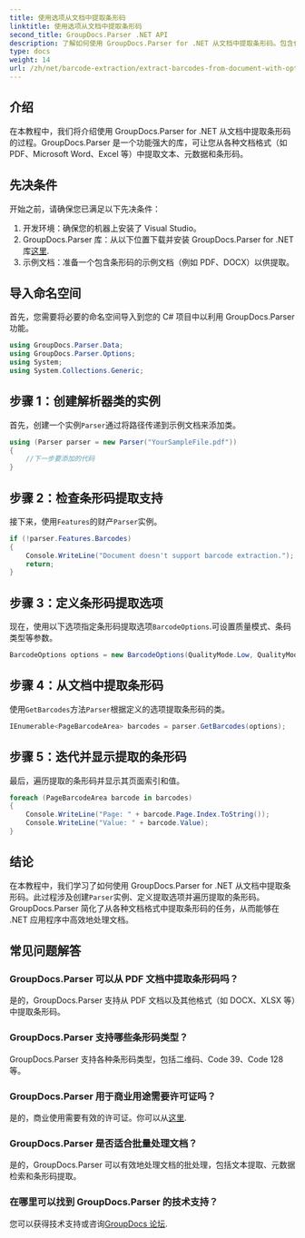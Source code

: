 ```yaml
---
title: 使用选项从文档中提取条形码
linktitle: 使用选项从文档中提取条形码
second_title: GroupDocs.Parser .NET API
description: 了解如何使用 GroupDocs.Parser for .NET 从文档中提取条形码。包含代码示例和常见问题解答的综合教程。
type: docs
weight: 14
url: /zh/net/barcode-extraction/extract-barcodes-from-document-with-options/
---
```

## 介绍
在本教程中，我们将介绍使用 GroupDocs.Parser for .NET 从文档中提取条形码的过程。GroupDocs.Parser 是一个功能强大的库，可让您从各种文档格式（如 PDF、Microsoft Word、Excel 等）中提取文本、元数据和条形码。
## 先决条件
开始之前，请确保您已满足以下先决条件：
1. 开发环境：确保您的机器上安装了 Visual Studio。
2.  GroupDocs.Parser 库：从以下位置下载并安装 GroupDocs.Parser for .NET 库[这里](https://releases.groupdocs.com/parser/net/).
3. 示例文档：准备一个包含条形码的示例文档（例如 PDF、DOCX）以供提取。

## 导入命名空间
首先，您需要将必要的命名空间导入到您的 C# 项目中以利用 GroupDocs.Parser 功能。
```csharp
using GroupDocs.Parser.Data;
using GroupDocs.Parser.Options;
using System;
using System.Collections.Generic;
```
## 步骤 1：创建解析器类的实例
首先，创建一个实例`Parser`通过将路径传递到示例文档来添加类。
```csharp
using (Parser parser = new Parser("YourSampleFile.pdf"))
{
    //下一步要添加的代码
}
```
## 步骤 2：检查条形码提取支持
接下来，使用`Features`的财产`Parser`实例。
```csharp
if (!parser.Features.Barcodes)
{
    Console.WriteLine("Document doesn't support barcode extraction.");
    return;
}
```
## 步骤 3：定义条形码提取选项
现在，使用以下选项指定条形码提取选项`BarcodeOptions`.可设置质量模式、条码类型等参数。
```csharp
BarcodeOptions options = new BarcodeOptions(QualityMode.Low, QualityMode.Low, "QR");
```
## 步骤 4：从文档中提取条形码
使用`GetBarcodes`方法`Parser`根据定义的选项提取条形码的类。
```csharp
IEnumerable<PageBarcodeArea> barcodes = parser.GetBarcodes(options);
```
## 步骤 5：迭代并显示提取的条形码
最后，遍历提取的条形码并显示其页面索引和值。
```csharp
foreach (PageBarcodeArea barcode in barcodes)
{
    Console.WriteLine("Page: " + barcode.Page.Index.ToString());
    Console.WriteLine("Value: " + barcode.Value);
}
```

## 结论
在本教程中，我们学习了如何使用 GroupDocs.Parser for .NET 从文档中提取条形码。此过程涉及创建`Parser`实例、定义提取选项并遍历提取的条形码。GroupDocs.Parser 简化了从各种文档格式中提取条形码的任务，从而能够在 .NET 应用程序中高效地处理文档。

## 常见问题解答
### GroupDocs.Parser 可以从 PDF 文档中提取条形码吗？
是的，GroupDocs.Parser 支持从 PDF 文档以及其他格式（如 DOCX、XLSX 等）中提取条形码。
### GroupDocs.Parser 支持哪些条形码类型？
GroupDocs.Parser 支持各种条形码类型，包括二维码、Code 39、Code 128 等。
### GroupDocs.Parser 用于商业用途需要许可证吗？
是的，商业使用需要有效的许可证。你可以从[这里](https://purchase.groupdocs.com/buy).
### GroupDocs.Parser 是否适合批量处理文档？
是的，GroupDocs.Parser 可以有效地处理文档的批处理，包括文本提取、元数据检索和条形码提取。
### 在哪里可以找到 GroupDocs.Parser 的技术支持？
您可以获得技术支持或咨询[GroupDocs 论坛](https://forum.groupdocs.com/c/parser/17).